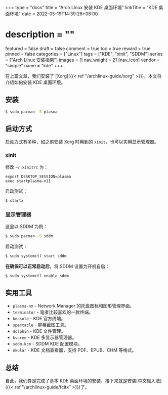 +++
type = "docs"
title = "Arch Linux 安装 KDE 桌面环境"
linkTitle = "KDE 桌面环境"
date = 2022-05-19T14:39:26+08:00
# description = ""
featured = false
draft = false
comment = true
toc = true
reward = true
pinned = false
categories = ["Linux"]
tags = ["KDE", "xinit", "SDDM"]
series = ["Arch Linux 安装指南"]
images = []
nav_weight = 21
[nav_icon]
vendor = "simple"
name = "kde"
+++

在上篇文章，我们安装了 [Xorg]({{< ref "/archlinux-guide/xorg" >}})，本文将介绍如何安装 KDE 桌面环境。

<!--more-->

## 安装

```bash
$ sudo pacman -S plasma
```

## 启动方式

启动方式有多种，如之前安装 Xorg 时用到的 `xinit`，也可以实用显示管理器。

### xinit

修改 `~/.xinitrc` 为：

```text
export DESKTOP_SESSION=plasma
exec startplasma-x11
```

启动测试：

```bash
$ startx
```

### 显示管理器

这里以 SDDM 为例：

```bash
$ sudo pacman -S sddm
```

启动测试：

```bash
$ sudo systemctl start sddm
```

**在确保可以正常启动后**，将 SDDM 设置为开机自启：

```bash
$ sudo systemctl enable sddm
```

## 实用工具

- `plasma-nm` - Network Manager 的托盘图标和图形管理界面。
- `terminator` - 笔者比较喜欢的一款终端。
- `konsole` - KDE 官方终端。
- `spectacle` - 屏幕截图工具。
- `dolphin` - KDE 文件管理。
- `kscree` - KDE 多显示器管理器。
- `sddm-kcm` - SDDM KDE 配置模块。
- `okular` - KDE 文档查看器，支持 PDF、EPUB、CHM 等格式。

## 总结

自此，我们算是完成了基本 KDE 桌面环境的安装，接下来就是安装[中文输入法]({{< ref "/archlinux-guide/fcitx" >}})了。

